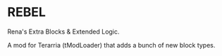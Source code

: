 # REBEL

Rena's Extra Blocks & Extended Logic.

A mod for Terarria (tModLoader) that adds a bunch of new block types.
